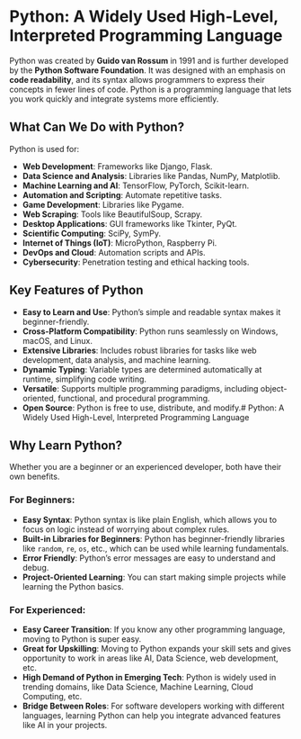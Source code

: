 # Python: A Widely Used High-Level, Interpreted Programming Language

Python was created by **Guido van Rossum** in 1991 and is further developed by the **Python Software Foundation**. It was designed with an emphasis on **code readability**, and its syntax allows programmers to express their concepts in fewer lines of code. Python is a programming language that lets you work quickly and integrate systems more efficiently.

## What Can We Do with Python?

Python is used for:

- **Web Development**: Frameworks like Django, Flask.
- **Data Science and Analysis**: Libraries like Pandas, NumPy, Matplotlib.
- **Machine Learning and AI**: TensorFlow, PyTorch, Scikit-learn.
- **Automation and Scripting**: Automate repetitive tasks.
- **Game Development**: Libraries like Pygame.
- **Web Scraping**: Tools like BeautifulSoup, Scrapy.
- **Desktop Applications**: GUI frameworks like Tkinter, PyQt.
- **Scientific Computing**: SciPy, SymPy.
- **Internet of Things (IoT)**: MicroPython, Raspberry Pi.
- **DevOps and Cloud**: Automation scripts and APIs.
- **Cybersecurity**: Penetration testing and ethical hacking tools.

## Key Features of Python

- **Easy to Learn and Use**: Python’s simple and readable syntax makes it beginner-friendly.
- **Cross-Platform Compatibility**: Python runs seamlessly on Windows, macOS, and Linux.
- **Extensive Libraries**: Includes robust libraries for tasks like web development, data analysis, and machine learning.
- **Dynamic Typing**: Variable types are determined automatically at runtime, simplifying code writing.
- **Versatile**: Supports multiple programming paradigms, including object-oriented, functional, and procedural programming.
- **Open Source**: Python is free to use, distribute, and modify.# Python: A Widely Used High-Level, Interpreted Programming Language

## Why Learn Python?

Whether you are a beginner or an experienced developer, both have their own benefits.

### For Beginners:

- **Easy Syntax**: Python syntax is like plain English, which allows you to focus on logic instead of worrying about complex rules.
- **Built-in Libraries for Beginners**: Python has beginner-friendly libraries like `random`, `re`, `os`, etc., which can be used while learning fundamentals.
- **Error Friendly**: Python’s error messages are easy to understand and debug.
- **Project-Oriented Learning**: You can start making simple projects while learning the Python basics.

### For Experienced:

- **Easy Career Transition**: If you know any other programming language, moving to Python is super easy.
- **Great for Upskilling**: Moving to Python expands your skill sets and gives opportunity to work in areas like AI, Data Science, web development, etc.
- **High Demand of Python in Emerging Tech**: Python is widely used in trending domains, like Data Science, Machine Learning, Cloud Computing, etc.
- **Bridge Between Roles**: For software developers working with different languages, learning Python can help you integrate advanced features like AI in your projects.
